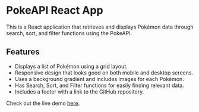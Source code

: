 # PokeAPI React App

This is a React application that retrieves and displays Pokémon data through search, sort, and filter functions using the PokeAPI.

## Features

- Displays a list of Pokémon using a grid layout.
- Responsive design that looks good on both mobile and desktop screens.
- Uses a background gradient and includes images for each Pokémon.
- Has Search, Sort, and Filter functions for easily finding relevant data. 
- Includes a footer with a link to the GitHub repository.

Check out the live demo [here](https://v5mflm.csb.app/).
